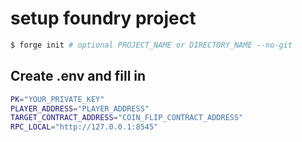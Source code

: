 # setup foundry project
```bash
$ forge init # optional PROJECT_NAME or DIRECTORY_NAME --no-git
```

## Create .env and fill in
```bash
PK="YOUR_PRIVATE_KEY"
PLAYER_ADDRESS="PLAYER_ADDRESS"
TARGET_CONTRACT_ADDRESS="COIN_FLIP_CONTRACT_ADDRESS"
RPC_LOCAL="http://127.0.0.1:8545"
```
